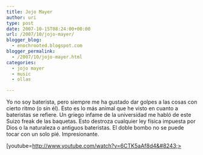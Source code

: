 ```yaml
---
title: Jojo Mayer
author: uri
type: post
date: 2007-10-15T08:24:00+00:00
url: /2007/10/jojo-mayer/
blogger_blog:
  - enochrooted.blogspot.com
blogger_permalink:
  - /2007/10/jojo-mayer.html
categories:
  - jojo mayer
  - music
  - ollas

---
```

Yo no soy baterista, pero siempre me ha gustado dar golpes a las cosas con cierto ritmo (o sin él). Esto es lo más animal que he visto en cuanto a bateristas se refiere. Un griego infame de la universidad me habló de este Suizo freak de las baquetas. Esto destroza cualquier ley física impuesta por Dios o la naturaleza o antiguos bateristas. El doble bombo no se puede tocar con un solo pié. Impresionante.

[youtube=http://www.youtube.com/watch?v=6CTK5aAf8d4&#8243;>